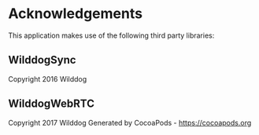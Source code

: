 # Acknowledgements
This application makes use of the following third party libraries:

## WilddogSync

Copyright 2016 Wilddog

## WilddogWebRTC

Copyright 2017 Wilddog
Generated by CocoaPods - https://cocoapods.org
